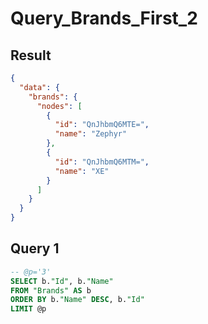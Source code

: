# Query_Brands_First_2

## Result

```json
{
  "data": {
    "brands": {
      "nodes": [
        {
          "id": "QnJhbmQ6MTE=",
          "name": "Zephyr"
        },
        {
          "id": "QnJhbmQ6MTM=",
          "name": "XE"
        }
      ]
    }
  }
}
```

## Query 1

```sql
-- @p='3'
SELECT b."Id", b."Name"
FROM "Brands" AS b
ORDER BY b."Name" DESC, b."Id"
LIMIT @p
```

